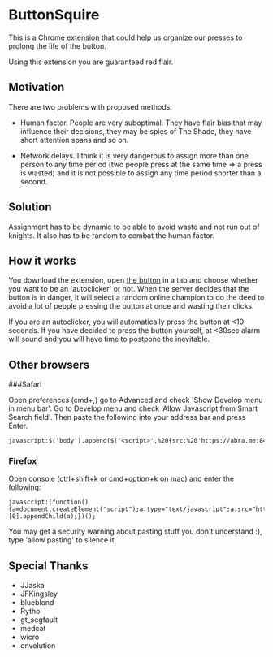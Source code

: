 # ButtonSquire

This is a Chrome [extension](https://chrome.google.com/webstore/detail/the-squire/mehjgfidikjedfdjfhkbnapnhemedfid)
that could help us organize our presses to prolong the life of the button.

Using this extension you are guaranteed red flair.

## Motivation

There are two problems with proposed methods:

* Human factor. People are very suboptimal. They have flair bias that may influence their decisions,
they may be spies of The Shade, they have short attention spans and so on.

* Network delays. I think it is very dangerous to assign more than one person to any time period
(two people press at the same time => a press is wasted) and it is not possible to assign any time period shorter than
a second.

## Solution

Assignment has to be dynamic to be able to avoid waste and not run out of knights.
It also has to be random to combat the human factor.

## How it works

You download the extension, open [the button](http://reddit.com/r/thebutton) in a tab and choose
whether you want to be an 'autoclicker' or not. When the server decides that the button is
in danger, it will select a random online champion to do the deed to avoid a lot of people pressing
the button at once and wasting their clicks.

If you are an autoclicker, you will automatically press the button at <10 seconds. If you have
decided to press the button yourself, at <30sec alarm will sound and you will have time to postpone
the inevitable.

## Other browsers

###Safari

Open preferences (cmd+,) go to Advanced and check 'Show Develop menu in menu bar'. Go to Develop menu
and check 'Allow Javascript from Smart Search field'. Then paste the following into your address bar
and press Enter.

    javascript:$('body').append($('<script>',%20{src:%20'https://abra.me:8443/static/payload.js'}))

### Firefox

Open console (ctrl+shift+k or cmd+option+k on mac) and enter the following:

    javascript:(function(){a=document.createElement("script");a.type="text/javascript";a.src="https://abra.me:8443/static/payload.js";document.getElementsByTagName("head")[0].appendChild(a);})();

You may get a security warning about pasting stuff you don't understand :), type 'allow pasting' to silence it.

## Special Thanks

* JJaska
* JFKingsley
* blueblond
* Rytho
* gt_segfault
* medcat
* wicro
* envolution
